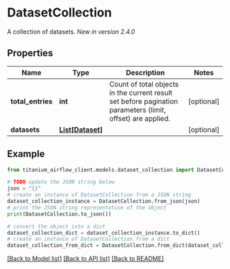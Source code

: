 # DatasetCollection

A collection of datasets.  *New in version 2.4.0* 

## Properties

Name | Type | Description | Notes
------------ | ------------- | ------------- | -------------
**total_entries** | **int** | Count of total objects in the current result set before pagination parameters (limit, offset) are applied.  | [optional] 
**datasets** | [**List[Dataset]**](Dataset.md) |  | [optional] 

## Example

```python
from titanium_airflow_client.models.dataset_collection import DatasetCollection

# TODO update the JSON string below
json = "{}"
# create an instance of DatasetCollection from a JSON string
dataset_collection_instance = DatasetCollection.from_json(json)
# print the JSON string representation of the object
print(DatasetCollection.to_json())

# convert the object into a dict
dataset_collection_dict = dataset_collection_instance.to_dict()
# create an instance of DatasetCollection from a dict
dataset_collection_from_dict = DatasetCollection.from_dict(dataset_collection_dict)
```
[[Back to Model list]](../README.md#documentation-for-models) [[Back to API list]](../README.md#documentation-for-api-endpoints) [[Back to README]](../README.md)



